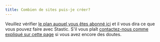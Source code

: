 ```yaml
---
title: Combien de sites puis-je créer?
---
```

Veuillez vérifier [le plan auquel vous êtes abonné ici](https://github.com/marketplace/stastic-website-editor#pricing-and-setup) et il vous dira ce que vous pouvez faire avec Stastic. S'il vous plaît [contactez-nous comme expliqué sur cette page](/contact) si vous avez encore des doutes.
